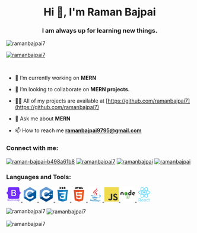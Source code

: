 <h1 align="center">Hi 👋, I'm Raman Bajpai</h1>
<h3 align="center">I am always up for learning new things.</h3>

<p align="left"> <img src="https://komarev.com/ghpvc/?username=ramanbajpai7&label=Profile%20views&color=0e75b6&style=flat" alt="ramanbajpai7" /> </p>

<p align="left"> <a href="https://github.com/ryo-ma/github-profile-trophy"><img src="https://github-profile-trophy.vercel.app/?username=ramanbajpai7" alt="ramanbajpai7" /></a> </p>

<p align="left"> <a href="https://twitter.com/" target="blank"><img src="https://img.shields.io/twitter/follow/?logo=twitter&style=for-the-badge" alt="" /></a> </p>

- 🔭 I’m currently working on **MERN**

- 👯 I’m looking to collaborate on **MERN projects.**

- 👨‍💻 All of my projects are available at [https://github.com/ramanbajpai7](https://github.com/ramanbajpai7)

- 💬 Ask me about **MERN**

- 📫 How to reach me **ramanbajpai9795@gmail.com**

<h3 align="left">Connect with me:</h3>
<p align="left">
<a href="https://linkedin.com/in/raman-bajpai-b498a61b8" target="blank"><img align="center" src="https://raw.githubusercontent.com/rahuldkjain/github-profile-readme-generator/master/src/images/icons/Social/linked-in-alt.svg" alt="raman-bajpai-b498a61b8" height="30" width="40" /></a>
<a href="https://www.codechef.com/users/ramanbajpai7" target="blank"><img align="center" src="https://cdn.jsdelivr.net/npm/simple-icons@3.1.0/icons/codechef.svg" alt="ramanbajpai7" height="30" width="40" /></a>
<a href="https://www.leetcode.com/ramanbajpai" target="blank"><img align="center" src="https://raw.githubusercontent.com/rahuldkjain/github-profile-readme-generator/master/src/images/icons/Social/leet-code.svg" alt="ramanbajpai" height="30" width="40" /></a>
<a href="https://auth.geeksforgeeks.org/user/ramanbajpai" target="blank"><img align="center" src="https://raw.githubusercontent.com/rahuldkjain/github-profile-readme-generator/master/src/images/icons/Social/geeks-for-geeks.svg" alt="ramanbajpai" height="30" width="40" /></a>
</p>

<h3 align="left">Languages and Tools:</h3>
<p align="left"> <a href="https://getbootstrap.com" target="_blank" rel="noreferrer"> <img src="https://raw.githubusercontent.com/devicons/devicon/master/icons/bootstrap/bootstrap-plain-wordmark.svg" alt="bootstrap" width="40" height="40"/> </a> <a href="https://www.cprogramming.com/" target="_blank" rel="noreferrer"> <img src="https://raw.githubusercontent.com/devicons/devicon/master/icons/c/c-original.svg" alt="c" width="40" height="40"/> </a> <a href="https://www.w3schools.com/cpp/" target="_blank" rel="noreferrer"> <img src="https://raw.githubusercontent.com/devicons/devicon/master/icons/cplusplus/cplusplus-original.svg" alt="cplusplus" width="40" height="40"/> </a> <a href="https://www.w3schools.com/css/" target="_blank" rel="noreferrer"> <img src="https://raw.githubusercontent.com/devicons/devicon/master/icons/css3/css3-original-wordmark.svg" alt="css3" width="40" height="40"/> </a> <a href="https://www.w3.org/html/" target="_blank" rel="noreferrer"> <img src="https://raw.githubusercontent.com/devicons/devicon/master/icons/html5/html5-original-wordmark.svg" alt="html5" width="40" height="40"/> </a> <a href="https://www.java.com" target="_blank" rel="noreferrer"> <img src="https://raw.githubusercontent.com/devicons/devicon/master/icons/java/java-original.svg" alt="java" width="40" height="40"/> </a> <a href="https://developer.mozilla.org/en-US/docs/Web/JavaScript" target="_blank" rel="noreferrer"> <img src="https://raw.githubusercontent.com/devicons/devicon/master/icons/javascript/javascript-original.svg" alt="javascript" width="40" height="40"/> </a> <a href="https://nodejs.org" target="_blank" rel="noreferrer"> <img src="https://raw.githubusercontent.com/devicons/devicon/master/icons/nodejs/nodejs-original-wordmark.svg" alt="nodejs" width="40" height="40"/> </a> <a href="https://reactjs.org/" target="_blank" rel="noreferrer"> <img src="https://raw.githubusercontent.com/devicons/devicon/master/icons/react/react-original-wordmark.svg" alt="react" width="40" height="40"/> </a> </p>

<p><img align="left" src="https://github-readme-stats.vercel.app/api/top-langs?username=ramanbajpai7&show_icons=true&locale=en&layout=compact" alt="ramanbajpai7" /></p>

<p>&nbsp;<img align="center" src="https://github-readme-stats.vercel.app/api?username=ramanbajpai7&show_icons=true&locale=en" alt="ramanbajpai7" /></p>

<p><img align="center" src="https://github-readme-streak-stats.herokuapp.com/?user=ramanbajpai7&" alt="ramanbajpai7" /></p>
